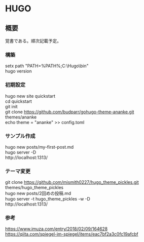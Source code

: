 # HUGO  

## 概要  
覚書である。順次記載予定。  

### 構築   
setx path "PATH=%PATH%;C:\Hugo\bin"  
hugo version  

### 初期設定  
hugo new site quickstart   
cd quickstart  
git init  
git clone https://github.com/budparr/gohugo-theme-ananke.git themes/ananke  
echo theme = "ananke" >> config.toml  

### サンプル作成  
hugo new posts/my-first-post.md  
hugo server -D  
http://localhost:1313/  

### テーマ変更  
git clone https://github.com/mismith0227/hugo_theme_pickles.git themes/hugo_theme_pickles  
hugo new posts/2回めの投稿.md  
hugo server -t hugo_theme_pickles -w -D  
http://localhost:1313/  

### 参考   
https://www.imuza.com/entry/2018/02/09/164628   
https://qiita.com/spiegel-im-spiegel/items/eac7bf2a3c0fc19afcbf   
